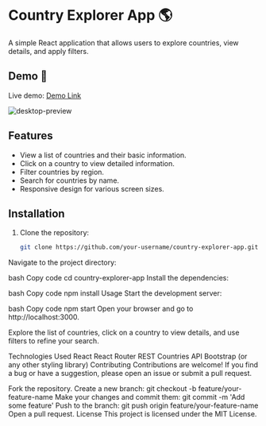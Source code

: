 # Country Explorer App 🌎

A simple React application that allows users to explore countries, view details, and apply filters.

## Demo 🚀

Live demo: [Demo Link](https://countries-app-eneseken.netlify.app)

![desktop-preview](https://github.com/eneseken/Countries-Api/assets/83923806/c3c4b074-bfd7-4301-8e12-20d9b49e4d84)


## Features

- View a list of countries and their basic information.
- Click on a country to view detailed information.
- Filter countries by region.
- Search for countries by name.
- Responsive design for various screen sizes.

## Installation

1. Clone the repository:

   ```bash
   git clone https://github.com/your-username/country-explorer-app.git
Navigate to the project directory:

bash
Copy code
cd country-explorer-app
Install the dependencies:

bash
Copy code
npm install
Usage
Start the development server:

bash
Copy code
npm start
Open your browser and go to http://localhost:3000.

Explore the list of countries, click on a country to view details, and use filters to refine your search.

Technologies Used
React
React Router
REST Countries API
Bootstrap (or any other styling library)
Contributing
Contributions are welcome! If you find a bug or have a suggestion, please open an issue or submit a pull request.

Fork the repository.
Create a new branch: git checkout -b feature/your-feature-name
Make your changes and commit them: git commit -m 'Add some feature'
Push to the branch: git push origin feature/your-feature-name
Open a pull request.
License
This project is licensed under the MIT License.
